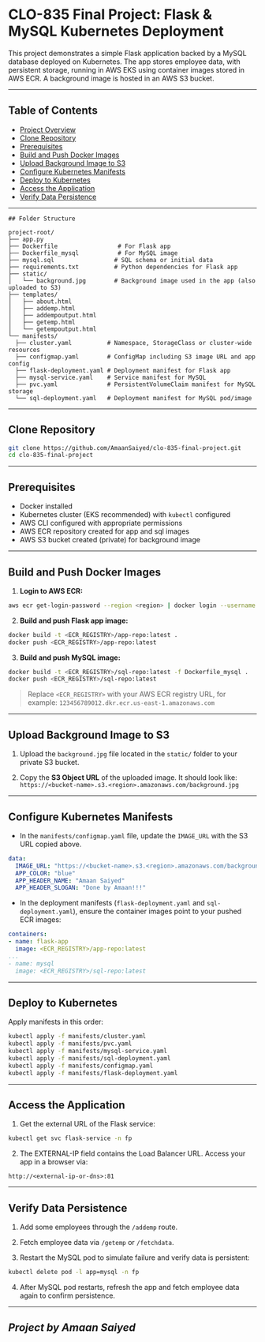 # CLO-835 Final Project: Flask & MySQL Kubernetes Deployment

This project demonstrates a simple Flask application backed by a MySQL database deployed on Kubernetes. The app stores employee data, with persistent storage, running in AWS EKS using container images stored in AWS ECR. A background image is hosted in an AWS S3 bucket.

---

## Table of Contents

* [Project Overview](#project-overview)
* [Clone Repository](#clone-repository)
* [Prerequisites](#prerequisites)
* [Build and Push Docker Images](#build-and-push-docker-images)
* [Upload Background Image to S3](#upload-background-image-to-s3)
* [Configure Kubernetes Manifests](#configure-kubernetes-manifests)
* [Deploy to Kubernetes](#deploy-to-kubernetes)
* [Access the Application](#access-the-application)
* [Verify Data Persistence](#verify-data-persistence)
---
```
## Folder Structure

project-root/
├── app.py
├── Dockerfile                 # For Flask app
├── Dockerfile_mysql           # For MySQL image
├── mysql.sql                 # SQL schema or initial data
├── requirements.txt          # Python dependencies for Flask app
├── static/
│   └── background.jpg        # Background image used in the app (also uploaded to S3)
├── templates/
│   ├── about.html
│   ├── addemp.html
│   ├── addempoutput.html
│   ├── getemp.html
│   └── getempoutput.html
└── manifests/
  ├── cluster.yaml          # Namespace, StorageClass or cluster-wide resources
  ├── configmap.yaml        # ConfigMap including S3 image URL and app config
  ├── flask-deployment.yaml # Deployment manifest for Flask app
  ├── mysql-service.yaml    # Service manifest for MySQL
  ├── pvc.yaml              # PersistentVolumeClaim manifest for MySQL storage
  └── sql-deployment.yaml   # Deployment manifest for MySQL pod/image

````
---


## Clone Repository

```bash
git clone https://github.com/AmaanSaiyed/clo-835-final-project.git
cd clo-835-final-project
```

---

## Prerequisites

* Docker installed
* Kubernetes cluster (EKS recommended) with `kubectl` configured
* AWS CLI configured with appropriate permissions
* AWS ECR repository created for app and sql images
* AWS S3 bucket created (private) for background image

---

## Build and Push Docker Images

1. **Login to AWS ECR:**

```bash
aws ecr get-login-password --region <region> | docker login --username AWS --password-stdin <account_id>.dkr.ecr.<region>.amazonaws.com
```

2. **Build and push Flask app image:**

```bash
docker build -t <ECR_REGISTRY>/app-repo:latest .
docker push <ECR_REGISTRY>/app-repo:latest
```

3. **Build and push MySQL image:**

```bash
docker build -t <ECR_REGISTRY>/sql-repo:latest -f Dockerfile_mysql .
docker push <ECR_REGISTRY>/sql-repo:latest
```

> Replace `<ECR_REGISTRY>` with your AWS ECR registry URL, for example:
> `123456789012.dkr.ecr.us-east-1.amazonaws.com`

---

## Upload Background Image to S3

1. Upload the `background.jpg` file located in the `static/` folder to your private S3 bucket.

2. Copy the **S3 Object URL** of the uploaded image.
   It should look like:
   `https://<bucket-name>.s3.<region>.amazonaws.com/background.jpg`
---

## Configure Kubernetes Manifests

* In the `manifests/configmap.yaml` file, update the `IMAGE_URL` with the S3 URL copied above.

```yaml
data:
  IMAGE_URL: "https://<bucket-name>.s3.<region>.amazonaws.com/background.jpg"
  APP_COLOR: "blue"
  APP_HEADER_NAME: "Amaan Saiyed"
  APP_HEADER_SLOGAN: "Done by Amaan!!!"
```

* In the deployment manifests (`flask-deployment.yaml` and `sql-deployment.yaml`), ensure the container images point to your pushed ECR images:

```yaml
containers:
- name: flask-app
  image: <ECR_REGISTRY>/app-repo:latest
...
- name: mysql
  image: <ECR_REGISTRY>/sql-repo:latest
```

---

## Deploy to Kubernetes

Apply manifests in this order:

```bash
kubectl apply -f manifests/cluster.yaml
kubectl apply -f manifests/pvc.yaml
kubectl apply -f manifests/mysql-service.yaml
kubectl apply -f manifests/sql-deployment.yaml
kubectl apply -f manifests/configmap.yaml
kubectl apply -f manifests/flask-deployment.yaml
```

---

## Access the Application

1. Get the external URL of the Flask service:

```bash
kubectl get svc flask-service -n fp
```

2. The EXTERNAL-IP field contains the Load Balancer URL.
   Access your app in a browser via:

```
http://<external-ip-or-dns>:81
```

---

## Verify Data Persistence

1. Add some employees through the `/addemp` route.

2. Fetch employee data via `/getemp` or `/fetchdata`.

3. Restart the MySQL pod to simulate failure and verify data is persistent:

```bash
kubectl delete pod -l app=mysql -n fp
```

4. After MySQL pod restarts, refresh the app and fetch employee data again to confirm persistence.

---

*Project by Amaan Saiyed*
---

